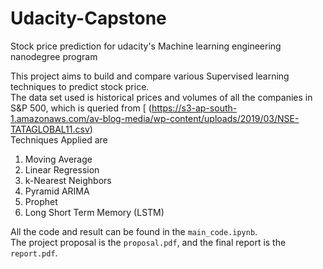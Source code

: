 # Udacity-Capstone
Stock price prediction for udacity's Machine learning engineering nanodegree program

This project aims to build and compare various Supervised learning techniques to predict stock price.  
The data set used is historical prices and volumes of all the companies in S&P 500, which is queried from [
(https://s3-ap-south-1.amazonaws.com/av-blog-media/wp-content/uploads/2019/03/NSE-TATAGLOBAL11.csv)  
Techniques Applied are
1.	Moving Average
2.	Linear Regression
3.	k-Nearest Neighbors
4.	Pyramid ARIMA
5.	Prophet
6.	Long Short Term Memory (LSTM)

All the code and result can be found in the `main_code.ipynb`.  
The project proposal is the `proposal.pdf`, and the final report is the `report.pdf`. 

